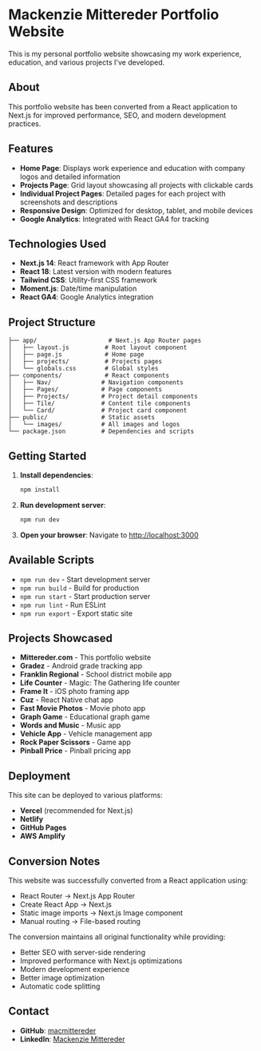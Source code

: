# Mackenzie Mittereder Portfolio Website

This is my personal portfolio website showcasing my work experience, education, and various projects I've developed.

## About

This portfolio website has been converted from a React application to Next.js for improved performance, SEO, and modern development practices.

## Features

- **Home Page**: Displays work experience and education with company logos and detailed information
- **Projects Page**: Grid layout showcasing all projects with clickable cards
- **Individual Project Pages**: Detailed pages for each project with screenshots and descriptions
- **Responsive Design**: Optimized for desktop, tablet, and mobile devices
- **Google Analytics**: Integrated with React GA4 for tracking

## Technologies Used

- **Next.js 14**: React framework with App Router
- **React 18**: Latest version with modern features
- **Tailwind CSS**: Utility-first CSS framework
- **Moment.js**: Date/time manipulation
- **React GA4**: Google Analytics integration

## Project Structure

```
├── app/                    # Next.js App Router pages
│   ├── layout.js          # Root layout component
│   ├── page.js            # Home page
│   ├── projects/          # Projects pages
│   └── globals.css        # Global styles
├── components/            # React components
│   ├── Nav/              # Navigation components
│   ├── Pages/            # Page components
│   ├── Projects/         # Project detail components
│   ├── Tile/             # Content tile components
│   └── Card/             # Project card component
├── public/               # Static assets
│   └── images/           # All images and logos
└── package.json          # Dependencies and scripts
```

## Getting Started

1. **Install dependencies**:

   ```bash
   npm install
   ```

2. **Run development server**:

   ```bash
   npm run dev
   ```

3. **Open your browser**:
   Navigate to [http://localhost:3000](http://localhost:3000)

## Available Scripts

- `npm run dev` - Start development server
- `npm run build` - Build for production
- `npm run start` - Start production server
- `npm run lint` - Run ESLint
- `npm run export` - Export static site

## Projects Showcased

- **Mittereder.com** - This portfolio website
- **Gradez** - Android grade tracking app
- **Franklin Regional** - School district mobile app
- **Life Counter** - Magic: The Gathering life counter
- **Frame It** - iOS photo framing app
- **Cuz** - React Native chat app
- **Fast Movie Photos** - Movie photo app
- **Graph Game** - Educational graph game
- **Words and Music** - Music app
- **Vehicle App** - Vehicle management app
- **Rock Paper Scissors** - Game app
- **Pinball Price** - Pinball pricing app

## Deployment

This site can be deployed to various platforms:

- **Vercel** (recommended for Next.js)
- **Netlify**
- **GitHub Pages**
- **AWS Amplify**

## Conversion Notes

This website was successfully converted from a React application using:

- React Router → Next.js App Router
- Create React App → Next.js
- Static image imports → Next.js Image component
- Manual routing → File-based routing

The conversion maintains all original functionality while providing:

- Better SEO with server-side rendering
- Improved performance with Next.js optimizations
- Modern development experience
- Better image optimization
- Automatic code splitting

## Contact

- **GitHub**: [macmittereder](https://github.com/macmittereder)
- **LinkedIn**: [Mackenzie Mittereder](https://www.linkedin.com/in/mackenzie-mittereder/)
